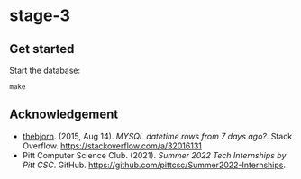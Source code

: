 # stage-3

## Get started
Start the database:
```
make
```

## Acknowledgement
- [thebjorn](https://stackoverflow.com/users/75103/thebjorn). (2015, Aug 14). *MYSQL datetime rows from 7 days ago?*. Stack Overflow. https://stackoverflow.com/a/32016131
- Pitt Computer Science Club. (2021). *Summer 2022 Tech Internships by Pitt CSC*. GitHub. https://github.com/pittcsc/Summer2022-Internships.
